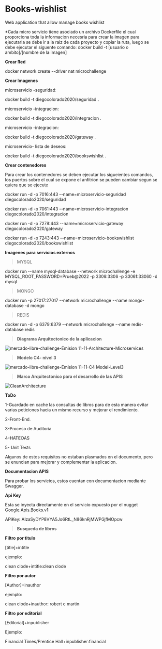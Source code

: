 # Books-wishlist
Web application that allow manage books wishlist

*Cada micro servicio tiene asociado un archivo Dockerfile el cual proporciona toda la informacion necesria para crear la imagen
para ejecutarla se debe ir a la raiz de cada proyecto y copiar la ruta, luego se debe ejecutar el siguente comando: docker build -t [usuario o ambito]/[nombre de la imagen]


**Crear Red**

docker network create --driver nat microchallenge


**Crear Imagenes**

microservicio -seguridad:

docker build -t diegocolorado2020/seguridad .

microservicio -integracion:

docker build -t diegocolorado2020/integracion .

microservicio -integracion:

docker build -t diegocolorado2020/gateway .

microservicio- lista de deseos:

docker build -t diegocolorado2020/bookswishlist .


**Crear contenedores**

Para crear los contenedores se deben ejecutar los sigueientes comandos,
los puertos sobre el cual se expone el anfitrion se pueden cambiar segun se quiera que se ejecute

docker run -d -p 7016:443 --name=microservicio-seguridad diegocolorado2020/seguridad

docker run -d -p 7061:443 --name=microservicio-integracion diegocolorado2020/integracion

docker run -d -p 7278:443 --name=microservicio-gateway diegocolorado2020/gateway

docker run -d -p 7243:443 --name=microservicio-bookswishlist diegocolorado2020/bookswishlist



**Imagenes para servicios externos**

>MYSQL

docker run --name mysql-database --network microchallenge  -e MYSQL_ROOT_PASSWORD=Prueb@2022 -p 3306:3306 -p 33061:33060 -d mysql

>MONGO
>
docker run -p 27017:27017 --network microchallenge --name mongo-database -d mongo

>REDIS

docker run -d -p 6379:6379 --network microchallenge --name redis-database redis


>**Diagrama Arquitectonico de la aplicacion**


![mercado-libre-challenge-Emision 11-11-Architecture-Microservices](https://user-images.githubusercontent.com/67524326/177800547-5e257471-76dc-4575-abc6-e770b84484c6.png)




>**Modelo C4- nivel 3**


![mercado-libre-challenge-Emision 11-11-C4 Model-Level3](https://user-images.githubusercontent.com/67524326/177784718-138acb19-1124-4fcb-b944-ca7ea7585a2d.png)




>**Marco Arquitectonico para el desarrollo de las APIS**

![CleanArchitecture](https://user-images.githubusercontent.com/67524326/177682188-4dfd19ab-8788-4ed1-b0e0-98bc6b4681d7.jpg)



**ToDo**

1-Guardado en cache las consultas de libros para de esta manera evitar varias peticiones hacia un mismo recurso
  y mejorar el rendimiento.

2-Front-End.

3-Proceso de Auditoria

4-HATEOAS

5- Unit Tests

Algunos de estos requisitos no estaban plasmados en el documento, pero se enuncian para mejorar y complementar la aplicacion.


**Documentacion APIS**

Para probar los servicios, estos cuentan con documentacion mediante Swagger.

**Api Key**

Esta se inyecta directamente en el servicio expuesto por el nugget Google.Apis.Books.v1

APiKey: AIzaSyDYP8VYA5Jo6RtL_N86knRjMWPGjfMOpcw

>**Busqueda de libros**

**Filtro por titulo**

[title]+intitle

ejemplo:

clean clode+intitle:clean clode

**Filtro por autor**

[Author]+inauthor

ejemplo:

clean clode+inauthor: robert c martin

**Filtro por editorial**

[Editorial]+inpublisher

Ejemplo:

Financial Times/Prentice Hall+inpublisher:financial

